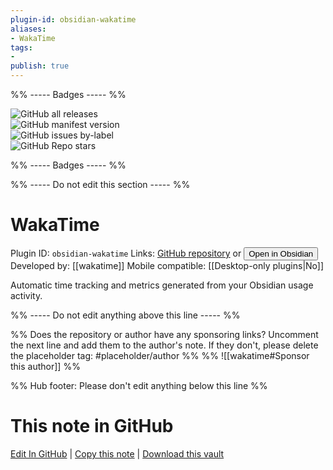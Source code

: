 ```yaml
---
plugin-id: obsidian-wakatime
aliases:
- WakaTime
tags: 
- 
publish: true
---
```


%% ----- Badges ----- %%

![GitHub all releases](https://img.shields.io/github/downloads/wakatime/obsidian-wakatime/total?color=573E7A&logo=github&style=for-the-badge)   
![GitHub manifest version](https://img.shields.io/github/manifest-json/v/wakatime/obsidian-wakatime?color=573E7A&logo=github&style=for-the-badge)   
![GitHub issues by-label](https://img.shields.io/github/issues/wakatime/obsidian-wakatime/help%20wanted?color=573E7A&logo=github&style=for-the-badge)   
![GitHub Repo stars](https://img.shields.io/github/stars/wakatime/obsidian-wakatime?color=573E7A&logo=github&style=for-the-badge)

%% ----- Badges ----- %%

%% ----- Do not edit this section ----- %%

# WakaTime

Plugin ID: `obsidian-wakatime`
Links: [GitHub repository](https://github.com/wakatime/obsidian-wakatime) or [<button id=HH>Open in Obsidian</button>](obsidian://show-plugin?id=obsidian-wakatime)
Developed by: [[wakatime]]
Mobile compatible: [[Desktop-only plugins|No]]

Automatic time tracking and metrics generated from your Obsidian usage activity.

%% ----- Do not edit anything above this line ----- %% 

%% Does the repository or author have any sponsoring links? Uncomment the next line and add them to the author's note. If they don't, please delete the placeholder tag: #placeholder/author %%
%% ![[wakatime#Sponsor this author]] %%

%% Hub footer: Please don't edit anything below this line %%

# This note in GitHub

<span class="git-footer">[Edit In GitHub](https://github.dev/obsidian-community/obsidian-hub/blob/main/02%20-%20Community%20Expansions/02.05%20All%20Community%20Expansions/Plugins/obsidian-wakatime.md "git-hub-edit-note") | [Copy this note](https://raw.githubusercontent.com/obsidian-community/obsidian-hub/main/02%20-%20Community%20Expansions/02.05%20All%20Community%20Expansions/Plugins/obsidian-wakatime.md "git-hub-copy-note") | [Download this vault](https://github.com/obsidian-community/obsidian-hub/archive/refs/heads/main.zip "git-hub-download-vault") </span>
